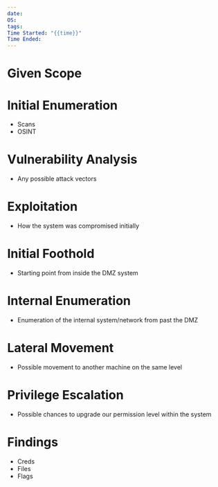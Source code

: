```yaml
---
date: 
OS: 
tags: 
Time Started: "{{time}}"
Time Ended:
---
```


# Given Scope

# Initial Enumeration

- Scans
- OSINT

# Vulnerability Analysis

- Any possible attack vectors

# Exploitation

- How the system was compromised initially

# Initial Foothold

- Starting point from inside the DMZ system

# Internal Enumeration

- Enumeration of the internal system/network from past the DMZ

# Lateral Movement

- Possible movement to another machine on the same level

# Privilege Escalation

- Possible chances to upgrade our permission level within the system

# Findings

- Creds
- Files
- Flags
